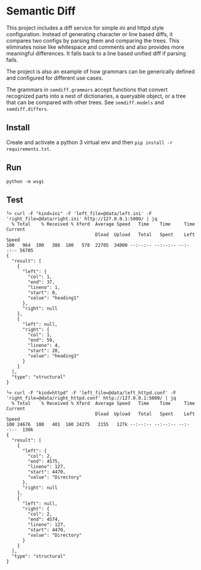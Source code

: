# Semantic Diff
This project includes a diff service for simple ini and httpd style
configuration. Instead of generating character or line based diffs, it compares
two configs by parsing them and comparing the trees. This eliminates noise like
whitespace and comments and also provides more meaningful differences. It falls
back to a line based unified diff if parsing fails.

The project is also an example of how grammars can be generically defined and
configured for different use cases.

The grammars in `semdiff.grammars` accept functions that convert recognized
parts into a nest of dictionaries, a queryable object, or a tree that can be
compared with other trees. See `semdiff.models` and `semdiff.differs`.

## Install
Create and activate a python 3 virtual env and then `pip install -r requirements.txt`.

## Run
`python -m wsgi`

## Test
```
└> curl -F "kind=ini" -F 'left_file=@data/left.ini' -F 'right_file=@data/right.ini' http://127.0.0.1:5000/ | jq
  % Total    % Received % Xferd  Average Speed   Time    Time     Time  Current
                                 Dload  Upload   Total   Spent    Left  Speed
100   964  100   386  100   578  22705  34000 --:--:-- --:--:-- --:--:-- 56705
{
  "result": [
    {
      "left": {
        "col": 1,
        "end": 37,
        "lineno": 1,
        "start": 0,
        "value": "heading1"
      },
      "right": null
    },
    {
      "left": null,
      "right": {
        "col": 1,
        "end": 59,
        "lineno": 4,
        "start": 20,
        "value": "heading3"
      }
    }
  ],
  "type": "structural"
}
```
```
└> curl -F "kind=httpd" -F 'left_file=@data/left_httpd.conf' -F 'right_file=@data/right_httpd.conf' http://127.0.0.1:5000/ | jq
  % Total    % Received % Xferd  Average Speed   Time    Time     Time  Current
                                 Dload  Upload   Total   Spent    Left  Speed
100 24676  100   401  100 24275   2155   127k --:--:-- --:--:-- --:--:--  130k
{
  "result": [
    {
      "left": {
        "col": 2,
        "end": 4575,
        "lineno": 127,
        "start": 4470,
        "value": "Directory"
      },
      "right": null
    },
    {
      "left": null,
      "right": {
        "col": 2,
        "end": 4574,
        "lineno": 127,
        "start": 4470,
        "value": "Directory"
      }
    }
  ],
  "type": "structural"
}
```